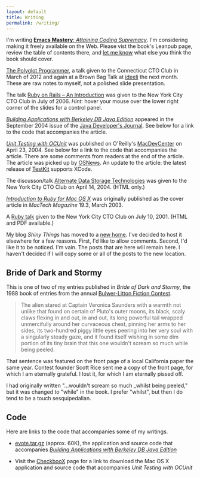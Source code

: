```yaml
---
layout: default
title: Writing
permalink: /writing/
---
```


I'm writing
[<strong>Emacs Mastery</strong>: <em>Attaining Coding Supremacy</em>](https://leanpub.com/emacs-mastery).
I'm considering making it freely available on the Web. Please vist the
book's Leanpub page, review the table of contents there, and
[let me know](mailto:jim@jimmenard.com) what else you think the book should
cover.

[The Polyglot Programmer](complangs.html), a talk given to the
Connecticut CTO Club in March of 2012 and again at a Brown Bag Talk
at [ideeli](http://www.ideeli.com) the next month. These are raw
notes to myself, not a polished slide presentation.

The talk
[Ruby on Rails &ndash; An Introduction](rails_ctoclub/s5/index.html) was
given to the New York City CTO Club in July of 2006. _Hint:_ hover your
mouse over the lower right corner of the slides for a control panel.

[<cite>Building Applications with Berkeley DB Java Edition</cite>](http://java.sys-con.com/node/46235)
appeared in the September 2004 issue of the
[Java Developer's Journal](http://java.sys-con.com/). See below for a link
to the code that accompanies the article.

[<cite>Unit
Testing with OCUnit</cite>](http://www.macdevcenter.com/pub/a/mac/2004/04/23/ocunit.html)
was published on O'Reilly's [MacDevCenter](http://www.macdevcenter.com/) on April 23, 2004. See
below for a link to the code that accompanies the article. There are some
comments from readers at the end of the article. The article was picked up by
[OSNews](http://www.osnews.com/story.php?news_id=6823). An update
to the article: the latest release of [TestKit](http://testkit.sourceforge.net/) supports XCode.

The discusson/talk [Alternate Data Storage
Technologies](alternate_storage.html) was given to the New York City CTO Club on April 14, 2004.
(HTML only.)

[<cite>Introduction to Ruby for Mac OS
X</cite>](Intro_to_Ruby.html) was originally published as the cover article in <cite>MacTech
Magazine</cite> 19.3, March 2003.

A [Ruby talk](rubytalk/index.html) given to the New York City
CTO Club on July 10, 2001. (HTML and PDF available.)

My blog <cite>Shiny Things</cite> has moved to a [new home](http://jimmenard.blogspot.com/). I've decided to host it
elsewhere for a few reasons. First, I'd like to allow comments. Second, I'd
like it to be noticed. I'm vain. The posts that are here will remain here. I
haven't decided if I will copy some or all of the posts to the new
location.


<a id="bride"/>
<h2>Bride of Dark and Stormy</h2>

This is one of two of my entries published in <cite>Bride of Dark and
Stormy</cite>, the 1988 book of entries from the annual [Bulwer-Litton Fiction Contest](http://www.bulwer-lytton.com/).

> The alien stared at Captain Veronica Saunders with a warmth not unlike
> that found on certain of Pluto's outer moons, its black, scaly claws
> flexing in and out, in and out, its long powerful tail wrapped
> unmercifully around her curvaceous chest, pinning her arms to her sides,
> its two-hundred piggy little eyes peering into her very soul with a
> singularly steady gaze, and it found itself wishing in some dim portion of
> its tiny brain that this one wouldn't scream so much while being peeled.

That sentence was featured on the front page of a local California paper
the same year. Contest founder Scott Rice sent me a copy of the front page,
for which I am eternally grateful. I lost it, for which I am eternally pissed
off.

I had originally written "...wouldn't scream so much
_whilst</i> being peeled," but it was changed to "while" in the book. I
prefer "whilst", but then I do tend to be a touch sesquipedalian.


<a id="code"/>
<h2>Code</h2>

Here are links to the code that accompanies some of my writings.

- [evote.tar.gz](evote.tar.gz) (approx. 60K), the application and source
  code that accompanies
  [<cite>Building Applications with Berkeley DB Java Edition</cite>](http://www.sys-con.com/story/?storyid=46235&amp;DE=1)

- Visit the [CheckbooX](projects/CheckbooX/index.html) page for a link to
  download the Mac OS X application and source code that accompanies
  <cite>Unit Testing with OCUnit</cite>
